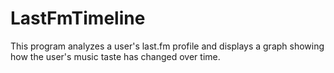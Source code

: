 # LastFmTimeline
This program analyzes a user's last.fm profile and displays a graph showing how the user's music taste has changed over time.
